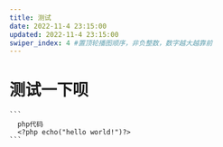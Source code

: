```yaml
---
title: 测试
date: 2022-11-4 23:15:00
updated: 2022-11-4 23:15:00
swiper_index: 4 #置顶轮播图顺序，非负整数，数字越大越靠前
---
```


# 测试一下呗

    ```
      php代码  
      <?php echo("hello world!")?>
    ```
